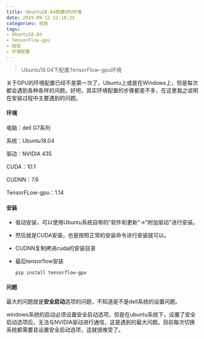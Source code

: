 ```yaml
---
title: Ubuntu18.04搭建GPU环境
date: 2019-09-12 12:19:23
categories: 经验
tags:
- Ubuntu18.04
- TensorFlow-gpu
- 经验
- 环境配置
---
```


> Ubuntu18.04下配置TensorFlow-gpu环境

<!--more-->

关于GPU的环境配置已经不是第一次了，Ubuntu上或是在Windows上，但是每次都会遇到各种各样的问题。好吧，其实环境配置的步骤都差不多，在这里我之说明在安装过程中主要遇到的问题。

#### 环境

电脑：dell G7系列

系统：Ubuntu18.04

驱动：NVIDIA 435

CUDA：10.1

CUDNN：7.6

TensorFLow-gpu：1.14

#### 安装

- 驱动安装，可以使用Ubuntu系统自带的"软件和更新"->"附加驱动"进行安装。

- 然后就是CUDA安装，也是按照正常的安装命令进行安装就可以。

- CUDNN复制拷进cuda的安装目录

- 最后tensorflow安装

  ```shell
  pip install tensorflow-gpu
  ```

#### 问题

最大的问题就是**安全启动**选项的问题，不知道是不是dell系统的设置问题。

windows系统的启动必须设置安全启动选项，但是在ubuntu系统下，设置了安全启动选项后，无法与NVIDIA驱动进行通信，这是遇到的最大问题。目前每次切换系统都需要县设置安全启动选项，这就很难受了。

